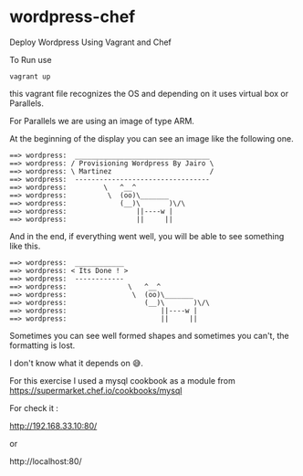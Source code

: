 # wordpress-chef
Deploy Wordpress Using Vagrant and Chef

To Run use
```
vagrant up
```
this vagrant file recognizes the OS and depending on it uses virtual box or Parallels.

For Parallels we are using an image of type ARM.

At the beginning of the display you can see an image like the following one.

```
==> wordpress:  _________________________________             
==> wordpress: / Provisioning Wordpress By Jairo \       
==> wordpress: \ Martinez                        /           
==> wordpress:  ---------------------------------            
==> wordpress:         \   ^__^      
==> wordpress:          \  (oo)\_______
==> wordpress:             (__)\       )\/\
==> wordpress:                 ||----w |
==> wordpress:                 ||     ||
```

And in the end, if everything went well, you will be able to see something like this.

```
==> wordpress:  ____________
==> wordpress: < Its Done ! >
==> wordpress:  ------------
==> wordpress:               \   ^__^
==> wordpress:                \  (oo)\_______
==> wordpress:                   (__)\       )\/\
==> wordpress:                       ||----w |
==> wordpress:                       ||     ||
```

Sometimes you can see well formed shapes and sometimes you can't, the formatting is lost.

I don't know what it depends on 😅.

For this exercise I used a mysql cookbook as a module from https://supermarket.chef.io/cookbooks/mysql 

For check it :

http://192.168.33.10:80/

or

http://localhost:80/
